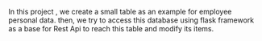 In this project , we create a small table as an example for employee personal data. then, we try to access this database using flask framework as a base for Rest Api to reach this table and modify its items.
